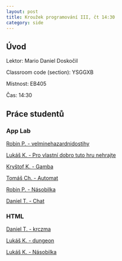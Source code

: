 ```yaml
---
layout: post
title: Kroužek programování III, čt 14:30
category: side
---
```

## Úvod

Lektor: Mario Daniel Doskočil

Classroom code (section): YSGGXB

Místnost: EB405

Čas: 14:30

## Práce studentů

### App Lab

[Robin P. - velminehazardnidostihy](https://studio.code.org/projects/applab/cLWLegjTSaoIGzqYT2TfwzTP51P2TLDypXfyponC05c)

[Lukáš K. - Pro vlastní dobro tuto hru nehrajte](https://studio.code.org/projects/applab/cLWLegjTSaoIGzqYT2Tfw3Cszm--uuoYxkB6YMEmKOw)

[Kryštof K. - Gamba](https://studio.code.org/projects/applab/cLWLegjTSaoIGzqYT2Tfw2rKdTdd-537VNMnMdX4LGo)

[Tomáš Ch. - Automat](https://studio.code.org/projects/applab/badOGNztTqZIzOFwALNCjKSXnAz9IuFsHgdkC_bh678)

[Robin P. - Násobilka](https://studio.code.org/projects/applab/syrWVgXqDww5kd4yXrWb5NN-co9MGEB3u8g3cMSNyao)

[Daniel T. - Chat](https://github.com/DanAKASurikata/chat)

### HTML

[Daniel T. - krczma](https://github.com/DanAKASurikata/krczma)

[Lukáš K. - dungeon](https://github.com/MedicFromTF2cz/dungeon)

[Lukáš K. - Násobilka](https://github.com/MedicFromTF2cz/nasobilka)
